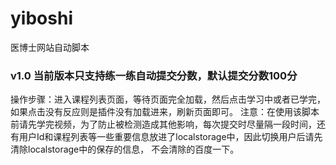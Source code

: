 # yiboshi
医博士网站自动脚本

### v1.0 当前版本只支持练一练自动提交分数，默认提交分数100分
操作步骤：进入课程列表页面，等待页面完全加载，然后点击学习中或者已学完，如果点击没有反应则是插件没有加载进来，刷新页面即可。
注意：在使用该脚本前请先学完视频，为了防止被检测造成其他影响，每次提交时尽量隔一段时间，还有用户Id和课程列表等一些重要信息放进了localstorage中，因此切换用户后请先清除localstorage中的保存的信息，
不会清除的百度一下。

